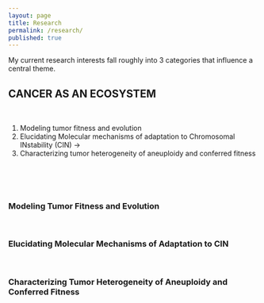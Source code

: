 ```yaml
---
layout: page
title: Research
permalink: /research/
published: true
---
```


My current research interests fall roughly into 3 categories that influence a central theme.
## CANCER AS AN ECOSYSTEM
<br>
<ol>
  <li> Modeling tumor fitness and evolution
  <li> Elucidating Molecular mechanisms of adaptation to Chromosomal INstability (CIN) &rarr; 
  <li> Characterizing tumor heterogeneity of aneuploidy and conferred fitness
</ol>
<br><br><br>

### Modeling Tumor Fitness and Evolution
<br>

### Elucidating Molecular Mechanisms of Adaptation to CIN 
<br>

### Characterizing Tumor Heterogeneity of Aneuploidy and Conferred Fitness 
<br>